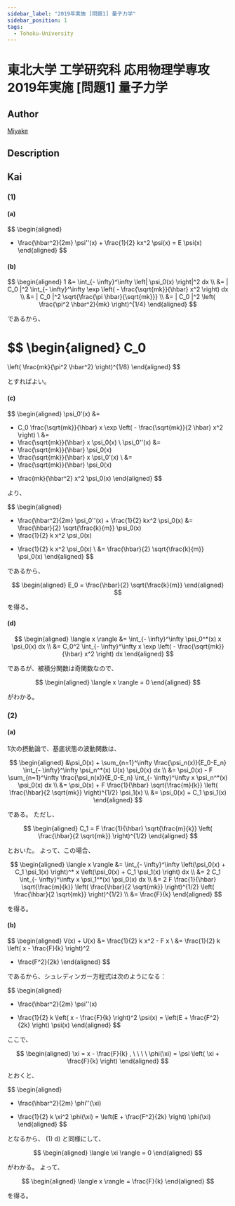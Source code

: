 ```yaml
---
sidebar_label: "2019年実施 [問題1] 量子力学"
sidebar_position: 1
tags:
  - Tohoku-University
---
```

# 東北大学 工学研究科 応用物理学専攻 2019年実施 \[問題1\] 量子力学

## **Author**
[Miyake](https://miyake.github.io/exams/index.html)

## **Description**

## **Kai**
### (1)
#### (a)

$$
\begin{aligned}
- \frac{\hbar^2}{2m} \psi''(x) + \frac{1}{2} kx^2 \psi(x)
= E \psi(x)
\end{aligned}
$$

#### (b)

$$
\begin{aligned}
1
&=
\int_{- \infty}^\infty \left| \psi_0(x) \right|^2 dx
\\
&=
| C_0 |^2
\int_{- \infty}^\infty \exp
\left( - \frac{\sqrt{mk}}{\hbar} x^2 \right) dx
\\
&=
| C_0 |^2
\sqrt{\frac{\pi \hbar}{\sqrt{mk}}}
\\
&=
| C_0 |^2
\left( \frac{\pi^2 \hbar^2}{mk} \right)^{1/4}
\end{aligned}
$$

であるから、

$$
\begin{aligned}
C_0
=
\left( \frac{mk}{\pi^2 \hbar^2} \right)^{1/8}
\end{aligned}
$$

とすればよい。

#### (c)

$$
\begin{aligned}
\psi_0'(x)
&=
- C_0 \frac{\sqrt{mk}}{\hbar} x \exp
\left( - \frac{\sqrt{mk}}{2 \hbar} x^2 \right)
\\
&=
- \frac{\sqrt{mk}}{\hbar} x \psi_0(x)
\\
\psi_0''(x)
&=
- \frac{\sqrt{mk}}{\hbar} \psi_0(x)
- \frac{\sqrt{mk}}{\hbar} x \psi_0'(x)
\\
&=
- \frac{\sqrt{mk}}{\hbar} \psi_0(x)
+ \frac{mk}{\hbar^2} x^2 \psi_0(x)
\end{aligned}
$$

より、

$$
\begin{aligned}
- \frac{\hbar^2}{2m} \psi_0''(x) + \frac{1}{2} kx^2 \psi_0(x)
&=
\frac{\hbar}{2} \sqrt{\frac{k}{m}} \psi_0(x)
- \frac{1}{2} k x^2 \psi_0(x)
+ \frac{1}{2} k x^2 \psi_0(x)
\\
&=
\frac{\hbar}{2} \sqrt{\frac{k}{m}} \psi_0(x)
\end{aligned}
$$

であるから、

$$
\begin{aligned}
E_0 =
\frac{\hbar}{2} \sqrt{\frac{k}{m}}
\end{aligned}
$$

を得る。

#### (d)

$$
\begin{aligned}
\langle x \rangle
&=
\int_{- \infty}^\infty \psi_0^*(x) x \psi_0(x) dx
\\
&=
C_0^2 \int_{- \infty}^\infty x
\exp \left( - \frac{\sqrt{mk}}{\hbar} x^2 \right) dx
\end{aligned}
$$

であるが、被積分関数は奇関数なので、

$$
\begin{aligned}
\langle x \rangle
= 0
\end{aligned}
$$

がわかる。

### (2)
#### (a)
1次の摂動論で、基底状態の波動関数は、

$$
\begin{aligned}
&\psi_0(x) + \sum_{n=1}^\infty \frac{\psi_n(x)}{E_0-E_n}
\int_{- \infty}^\infty \psi_n^*(x) U(x) \psi_0(x) dx
\\
&=
\psi_0(x) - F \sum_{n=1}^\infty \frac{\psi_n(x)}{E_0-E_n}
\int_{- \infty}^\infty x \psi_n^*(x) \psi_0(x) dx
\\
&=
\psi_0(x) + F \frac{1}{\hbar} \sqrt{\frac{m}{k}}
\left( \frac{\hbar}{2 \sqrt{mk}} \right)^{1/2} \psi_1(x)
\\
&=
\psi_0(x) + C_1 \psi_1(x)
\end{aligned}
$$

である。
ただし、

$$
\begin{aligned}
C_1 =
F \frac{1}{\hbar} \sqrt{\frac{m}{k}}
\left( \frac{\hbar}{2 \sqrt{mk}} \right)^{1/2}
\end{aligned}
$$

とおいた。
よって、この場合、

$$
\begin{aligned}
\langle x \rangle
&=
\int_{- \infty}^\infty
\left(\psi_0(x) + C_1 \psi_1(x) \right)^* x
\left(\psi_0(x) + C_1 \psi_1(x) \right) dx
\\
&=
2 C_1 \int_{- \infty}^\infty x
\psi_1^*(x) \psi_0(x) dx
\\
&=
2 F \frac{1}{\hbar} \sqrt{\frac{m}{k}}
\left( \frac{\hbar}{2 \sqrt{mk}} \right)^{1/2}
\left( \frac{\hbar}{2 \sqrt{mk}} \right)^{1/2}
\\
&=
\frac{F}{k}
\end{aligned}
$$

を得る。

#### (b)

$$
\begin{aligned}
V(x) + U(x)
&=
\frac{1}{2} k x^2 - F x
\\
&=
\frac{1}{2} k \left( x - \frac{F}{k} \right)^2
- \frac{F^2}{2k}
\end{aligned}
$$

であるから、シュレディンガー方程式は次のようになる：

$$
\begin{aligned}
- \frac{\hbar^2}{2m} \psi''(x)
+ \frac{1}{2} k \left( x - \frac{F}{k} \right)^2 \psi(x)
= \left(E + \frac{F^2}{2k} \right) \psi(x)
\end{aligned}
$$

ここで、

$$
\begin{aligned}
\xi = x - \frac{F}{k}
, \ \ \ \ 
\phi(\xi) = \psi \left( \xi + \frac{F}{k} \right)
\end{aligned}
$$

とおくと、

$$
\begin{aligned}
- \frac{\hbar^2}{2m} \phi''(\xi)
+ \frac{1}{2} k \xi^2 \phi(\xi)
= \left(E + \frac{F^2}{2k} \right) \phi(\xi)
\end{aligned}
$$

となるから、 (1) d) と同様にして、

$$
\begin{aligned}
\langle \xi \rangle = 0
\end{aligned}
$$

がわかる。
よって、

$$
\begin{aligned}
\langle x \rangle = \frac{F}{k}
\end{aligned}
$$

を得る。